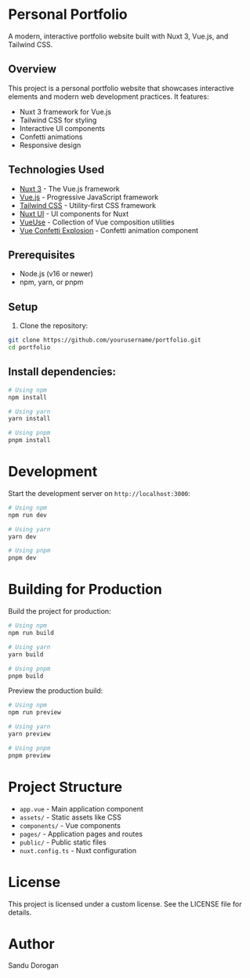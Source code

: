 # Personal Portfolio

A modern, interactive portfolio website built with Nuxt 3, Vue.js, and Tailwind CSS.

## Overview

This project is a personal portfolio website that showcases interactive elements and modern web development practices. It features:

- Nuxt 3 framework for Vue.js
- Tailwind CSS for styling
- Interactive UI components
- Confetti animations
- Responsive design

## Technologies Used

- [Nuxt 3](https://nuxt.com/) - The Vue.js framework
- [Vue.js](https://vuejs.org/) - Progressive JavaScript framework
- [Tailwind CSS](https://tailwindcss.com/) - Utility-first CSS framework
- [Nuxt UI](https://ui.nuxt.com/) - UI components for Nuxt
- [VueUse](https://vueuse.org/) - Collection of Vue composition utilities
- [Vue Confetti Explosion](https://github.com/valgeirb/vue-confetti-explosion) - Confetti animation component

## Prerequisites

- Node.js (v16 or newer)
- npm, yarn, or pnpm

## Setup

1. Clone the repository:

```bash
git clone https://github.com/yourusername/portfolio.git
cd portfolio
```

## Install dependencies:

```bash
# Using npm
npm install

# Using yarn
yarn install

# Using pnpm
pnpm install
```

# Development 

Start the development server on `http://localhost:3000`:
```bash
# Using npm
npm run dev

# Using yarn
yarn dev

# Using pnpm
pnpm dev
```

# Building for Production

Build the project for production:

```bash
# Using npm
npm run build

# Using yarn
yarn build

# Using pnpm
pnpm build
```

Preview the production build:

```bash
# Using npm
npm run preview

# Using yarn
yarn preview

# Using pnpm
pnpm preview
```

# Project Structure
 - `app.vue` - Main application component
 - `assets/` - Static assets like CSS
 - `components/` - Vue components
 - `pages/` - Application pages and routes
 - `public/` - Public static files
 - `nuxt.config.ts` - Nuxt configuration
 
# License
This project is licensed under a custom license. See the LICENSE file for details.

# Author
Sandu Dorogan
